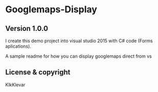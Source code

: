 # Googlemaps-Display

## Version 1.0.0

I create this demo project into visual studio 2015 with C# code (Forms aplications).

A sample readme for how you can display googlemaps direct from vs

## License & copyright

KlkKlevar






